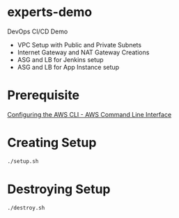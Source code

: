 # experts-demo
DevOps CI/CD Demo
- VPC Setup with Public and Private Subnets
- Internet Gateway and NAT Gateway Creations
- ASG and LB for Jenkins setup
- ASG and LB for App Instance setup

# Prerequisite

[Configuring the AWS CLI - AWS Command Line Interface](https://docs.aws.amazon.com/cli/latest/userguide/cli-chap-configure.html)

# Creating Setup

```bash
./setup.sh
```

# Destroying Setup

```bash
./destroy.sh
```

